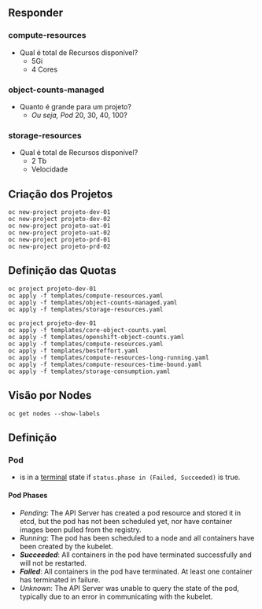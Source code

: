 ## Responder

### compute-resources

- Qual é total de Recursos disponível?
  - 5Gi
  - 4 Cores

### object-counts-managed

- Quanto é grande para um projeto? 
  - *Ou seja, Pod* 20, 30, 40, 100?

### storage-resources

- Qual é total de Recursos disponível?
  - 2 Tb
  - Velocidade



## Criação dos Projetos

```shell
oc new-project projeto-dev-01
oc new-project projeto-dev-02
oc new-project projeto-uat-01
oc new-project projeto-uat-02
oc new-project projeto-prd-01
oc new-project projeto-prd-02
```



## Definição das Quotas
```shell
oc project projeto-dev-01
oc apply -f templates/compute-resources.yaml
oc apply -f templates/object-counts-managed.yaml
oc apply -f templates/storage-resources.yaml
```

```shell
oc project projeto-dev-01
oc apply -f templates/core-object-counts.yaml
oc apply -f templates/openshift-object-counts.yaml
oc apply -f templates/compute-resources.yaml
oc apply -f templates/besteffort.yaml
oc apply -f templates/compute-resources-long-running.yaml
oc apply -f templates/compute-resources-time-bound.yaml
oc apply -f templates/storage-consumption.yaml
```



## Visão por Nodes

```shell
oc get nodes --show-labels
```



## Definição

### Pod

- is in a <u>terminal</u> state if `status.phase in (Failed, Succeeded)` is true.

#### Pod Phases

- *Pending*: The API Server has created a pod resource and stored it in etcd, but the pod has not been scheduled yet, nor have container images been pulled from the registry.
- *Running*: The pod has been scheduled to a node and all containers have been created by the kubelet.
- ***Succeeded***: All containers in the pod have terminated successfully and will not be restarted.
- ***Failed***: All containers in the pod have terminated. At least one container has terminated in failure.
- *Unknown*: The API Server was unable to query the state of the pod, typically due to an error in communicating with the kubelet.